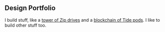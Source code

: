 ## Design Portfolio

I build stuff, like a [tower of Zip drives](/pages/atapi.html) and a [blockchain of Tide pods](/pages/MrRobot.html). I like to build other stuff too.


